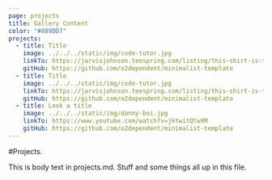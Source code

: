 ```yaml
---
page: projects
title: Gallery Content
color: "#889DD7"
projects:
  - title: Title
    image: ../../../static/img/code-tutor.jpg
    linkTo: https://jarvisjohnson.teespring.com/listing/this-shirt-is-trying-its-best?product=227
    gitHub: https://github.com/o2dependent/minimalist-template
  - title: Title
    image: ../../../static/img/code-tutor.jpg
    linkTo: https://jarvisjohnson.teespring.com/listing/this-shirt-is-trying-its-best?product=227
    gitHub: https://github.com/o2dependent/minimalist-template
  - title: Look a title
    image: ../../../static/img/danny-boi.jpg
    linkTo: https://www.youtube.com/watch?v=jktwitQtwXM
    gitHub: https://github.com/o2dependent/minimalist-template
---
```


#Projects.

This is body text in projects.md. Stuff and some things all up in this file.
